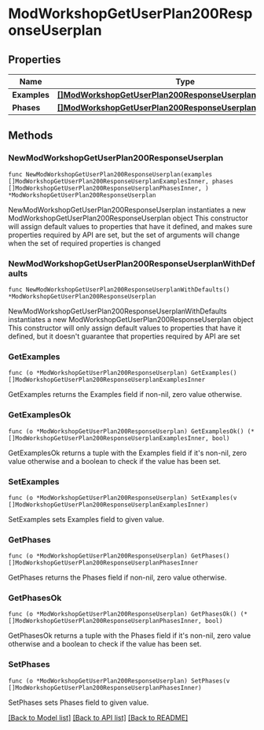 # ModWorkshopGetUserPlan200ResponseUserplan

## Properties

Name | Type | Description | Notes
------------ | ------------- | ------------- | -------------
**Examples** | [**[]ModWorkshopGetUserPlan200ResponseUserplanExamplesInner**](ModWorkshopGetUserPlan200ResponseUserplanExamplesInner.md) |  | 
**Phases** | [**[]ModWorkshopGetUserPlan200ResponseUserplanPhasesInner**](ModWorkshopGetUserPlan200ResponseUserplanPhasesInner.md) |  | 

## Methods

### NewModWorkshopGetUserPlan200ResponseUserplan

`func NewModWorkshopGetUserPlan200ResponseUserplan(examples []ModWorkshopGetUserPlan200ResponseUserplanExamplesInner, phases []ModWorkshopGetUserPlan200ResponseUserplanPhasesInner, ) *ModWorkshopGetUserPlan200ResponseUserplan`

NewModWorkshopGetUserPlan200ResponseUserplan instantiates a new ModWorkshopGetUserPlan200ResponseUserplan object
This constructor will assign default values to properties that have it defined,
and makes sure properties required by API are set, but the set of arguments
will change when the set of required properties is changed

### NewModWorkshopGetUserPlan200ResponseUserplanWithDefaults

`func NewModWorkshopGetUserPlan200ResponseUserplanWithDefaults() *ModWorkshopGetUserPlan200ResponseUserplan`

NewModWorkshopGetUserPlan200ResponseUserplanWithDefaults instantiates a new ModWorkshopGetUserPlan200ResponseUserplan object
This constructor will only assign default values to properties that have it defined,
but it doesn't guarantee that properties required by API are set

### GetExamples

`func (o *ModWorkshopGetUserPlan200ResponseUserplan) GetExamples() []ModWorkshopGetUserPlan200ResponseUserplanExamplesInner`

GetExamples returns the Examples field if non-nil, zero value otherwise.

### GetExamplesOk

`func (o *ModWorkshopGetUserPlan200ResponseUserplan) GetExamplesOk() (*[]ModWorkshopGetUserPlan200ResponseUserplanExamplesInner, bool)`

GetExamplesOk returns a tuple with the Examples field if it's non-nil, zero value otherwise
and a boolean to check if the value has been set.

### SetExamples

`func (o *ModWorkshopGetUserPlan200ResponseUserplan) SetExamples(v []ModWorkshopGetUserPlan200ResponseUserplanExamplesInner)`

SetExamples sets Examples field to given value.


### GetPhases

`func (o *ModWorkshopGetUserPlan200ResponseUserplan) GetPhases() []ModWorkshopGetUserPlan200ResponseUserplanPhasesInner`

GetPhases returns the Phases field if non-nil, zero value otherwise.

### GetPhasesOk

`func (o *ModWorkshopGetUserPlan200ResponseUserplan) GetPhasesOk() (*[]ModWorkshopGetUserPlan200ResponseUserplanPhasesInner, bool)`

GetPhasesOk returns a tuple with the Phases field if it's non-nil, zero value otherwise
and a boolean to check if the value has been set.

### SetPhases

`func (o *ModWorkshopGetUserPlan200ResponseUserplan) SetPhases(v []ModWorkshopGetUserPlan200ResponseUserplanPhasesInner)`

SetPhases sets Phases field to given value.



[[Back to Model list]](../README.md#documentation-for-models) [[Back to API list]](../README.md#documentation-for-api-endpoints) [[Back to README]](../README.md)



